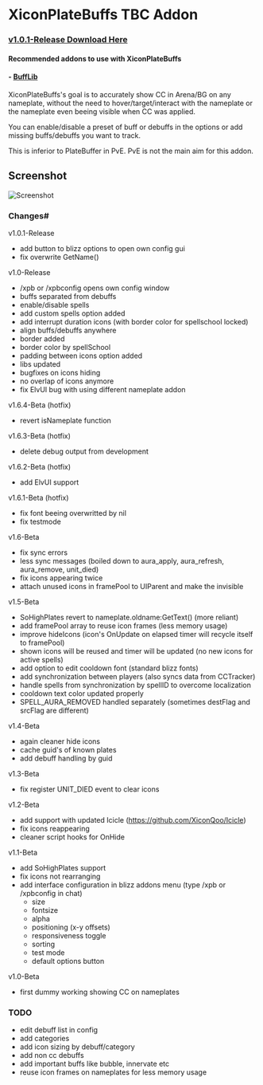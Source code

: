 # XiconPlateBuffs TBC Addon

### [v1.0.1-Release Download Here](https://github.com/XiconQoo/XiconPlateBuffs/releases/download/v1.0.1-Release/XiconPlateBuffs_v1.0.1-Release.zip)

#### Recommended addons to use with XiconPlateBuffs

#### - [BuffLib](https://github.com/Schaka/BuffLib/releases/download/v1.1.1/BuffLib.zip)

XiconPlateBuffs's goal is to accurately show CC in Arena/BG on any nameplate, without the need to hover/target/interact with the nameplate or the nameplate even beeing visible when CC was applied.

You can enable/disable a preset of buff or debuffs in the options or add missing buffs/debuffs you want to track.

This is inferior to PlateBuffer in PvE. PvE is not the main aim for this addon.

## Screenshot

![Screenshot](../readme-media/sample.png)

### Changes#

v1.0.1-Release
- add button to blizz options to open own config gui
- fix overwrite GetName()

v1.0-Release
- /xpb or /xpbconfig opens own config window
- buffs separated from debuffs
- enable/disable spells
- add custom spells option added
- add interrupt duration icons (with border color for spellschool locked)
- align buffs/debuffs anywhere
- border added
- border color by spellSchool
- padding between icons option added
- libs updated
- bugfixes on icons hiding
- no overlap of icons anymore
- fix ElvUI bug with using different nameplate addon

v1.6.4-Beta (hotfix)
- revert isNameplate function

v1.6.3-Beta (hotfix)
- delete debug output from development

v1.6.2-Beta (hotfix)
- add ElvUI support

v1.6.1-Beta (hotfix)
- fix font beeing overwritted by nil
- fix testmode

v1.6-Beta
- fix sync errors
- less sync messages (boiled down to aura_apply, aura_refresh, aura_remove, unit_died)
- fix icons appearing twice
- attach unused icons in framePool to UIParent and make the invisible

v1.5-Beta
- SoHighPlates revert to nameplate.oldname:GetText() (more reliant)
- add framePool array to reuse icon frames (less memory usage)
- improve hideIcons (icon's OnUpdate on elapsed timer will recycle itself to framePool)
- shown icons will be reused and timer will be updated (no new icons for active spells)
- add option to edit cooldown font (standard blizz fonts)
- add synchronization between players (also syncs data from CCTracker)
- handle spells from synchronization by spellID to overcome localization
- cooldown text color updated properly
- SPELL_AURA_REMOVED handled separately (sometimes destFlag and srcFlag are different)

v1.4-Beta
- again cleaner hide icons
- cache guid's of known plates
- add debuff handling by guid

v1.3-Beta
- fix register UNIT_DIED event to clear icons

v1.2-Beta
- add support with updated Icicle (https://github.com/XiconQoo/Icicle)
- fix icons reappearing
- cleaner script hooks for OnHide

v1.1-Beta
- add SoHighPlates support
- fix icons not rearranging
- add interface configuration in blizz addons menu (type /xpb or /xpbconfig in chat)
    - size
    - fontsize
    - alpha
    - positioning (x-y offsets)
    - responsiveness toggle
    - sorting
    - test mode
    - default options button


v1.0-Beta

- first dummy working showing CC on nameplates

### TODO

- edit debuff list in config
- add categories
- add icon sizing by debuff/category
- add non cc debuffs
- add important buffs like bubble, innervate etc
- reuse icon frames on nameplates for less memory usage